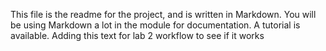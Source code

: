 This file is the readme for the project, and is written in Markdown. You will be using Markdown a lot in the module for documentation. A tutorial is available.
Adding this text for lab 2 workflow to see if it works